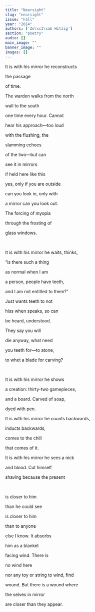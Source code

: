 ```yaml
---
title: "Nearsight"
slug: "nearsight"
issue: "Fall"
year: "2014"
authors: ['Zo\xc3\xab Hitzig']
section: "poetry"
audio: []
main_image: ""
banner_image: ""
images: []
---
```

It is with his mirror he reconstructs 

the passage

of time. 

The warden walks from the north

wall to the south

one time every hour. Cannot

hear his approach—too loud

with the flushing, the

slamming echoes 

of the two—but can

see it in mirrors

if held here like this

yes, only if you are outside 

can you look in, only with 

a mirror can you look out.

The forcing of myopia 

through the frosting of 

glass windows.

 

It is with his mirror he waits, thinks,

“is there such a thing

 as normal when I am 

a person, people have teeth,

and I am not entitled to them?”

 Just wants teeth to not 

 hiss when speaks, so can

be heard, understood.

They say you will

 die anyway, what need 

 you teeth for—to atone,

to whet a blade for carving?

 

It is with his mirror he shows  

a creation: thirty-two gamepieces,

and a board. Carved of soap,

dyed with pen. 

It is with his mirror he counts backwards,

 inducts backwards,

 comes to the chill

 that comes of it.

It is with his mirror he sees a nick 

 and blood. Cut himself

shaving because the present 

 

 is closer to him

than he could see

is closer to him

than to anyone

else I know. It absorbs 

him as a blanket 

facing wind. There is 

no wind here 

nor any toy or string to wind, find

wound. But there is a wound where 

the selves in mirror

are closer than they appear.

 

